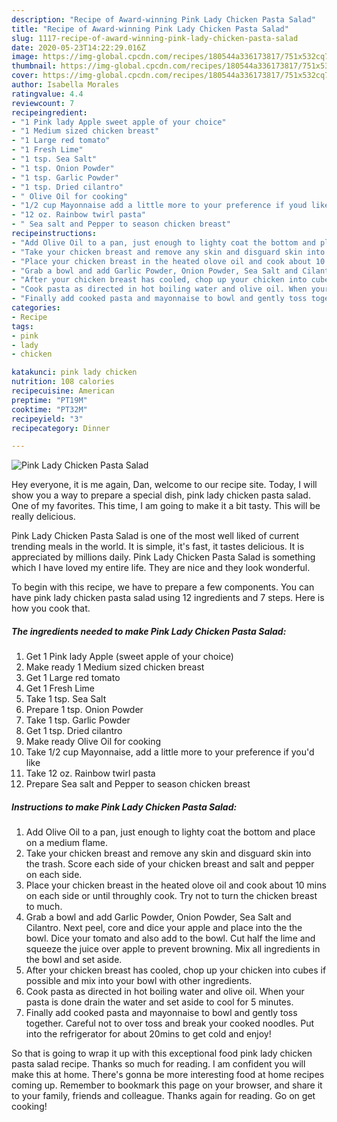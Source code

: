 ```yaml
---
description: "Recipe of Award-winning Pink Lady Chicken Pasta Salad"
title: "Recipe of Award-winning Pink Lady Chicken Pasta Salad"
slug: 1117-recipe-of-award-winning-pink-lady-chicken-pasta-salad
date: 2020-05-23T14:22:29.016Z
image: https://img-global.cpcdn.com/recipes/180544a336173817/751x532cq70/pink-lady-chicken-pasta-salad-recipe-main-photo.jpg
thumbnail: https://img-global.cpcdn.com/recipes/180544a336173817/751x532cq70/pink-lady-chicken-pasta-salad-recipe-main-photo.jpg
cover: https://img-global.cpcdn.com/recipes/180544a336173817/751x532cq70/pink-lady-chicken-pasta-salad-recipe-main-photo.jpg
author: Isabella Morales
ratingvalue: 4.4
reviewcount: 7
recipeingredient:
- "1 Pink lady Apple sweet apple of your choice"
- "1 Medium sized chicken breast"
- "1 Large red tomato"
- "1 Fresh Lime"
- "1 tsp. Sea Salt"
- "1 tsp. Onion Powder"
- "1 tsp. Garlic Powder"
- "1 tsp. Dried cilantro"
- " Olive Oil for cooking"
- "1/2 cup Mayonnaise add a little more to your preference if youd like"
- "12 oz. Rainbow twirl pasta"
- " Sea salt and Pepper to season chicken breast"
recipeinstructions:
- "Add Olive Oil to a pan, just enough to lighty coat the bottom and place on a medium flame."
- "Take your chicken breast and remove any skin and disguard skin into the trash. Score each side of your chicken breast and salt and pepper on each side."
- "Place your chicken breast in the heated olove oil and cook about 10 mins on each side or until throughly cook. Try not to turn the chicken breast to much."
- "Grab a bowl and add Garlic Powder, Onion Powder, Sea Salt and Cilantro. Next peel, core and dice your apple and place into the the bowl. Dice your tomato and also add to the bowl. Cut half the lime and squeeze the juice over apple to prevent browning. Mix all ingredients in the bowl and set aside."
- "After your chicken breast has cooled, chop up your chicken into cubes if possible and mix into your bowl with other ingredients."
- "Cook pasta as directed in hot boiling water and olive oil. When your pasta is done drain the water and set aside to cool for 5 minutes."
- "Finally add cooked pasta and mayonnaise to bowl and gently toss together. Careful not to over toss and break your cooked noodles. Put into the refrigerator for about 20mins to get cold and enjoy!"
categories:
- Recipe
tags:
- pink
- lady
- chicken

katakunci: pink lady chicken 
nutrition: 108 calories
recipecuisine: American
preptime: "PT19M"
cooktime: "PT32M"
recipeyield: "3"
recipecategory: Dinner

---
```



![Pink Lady Chicken Pasta Salad](https://img-global.cpcdn.com/recipes/180544a336173817/751x532cq70/pink-lady-chicken-pasta-salad-recipe-main-photo.jpg)

Hey everyone, it is me again, Dan, welcome to our recipe site. Today, I will show you a way to prepare a special dish, pink lady chicken pasta salad. One of my favorites. This time, I am going to make it a bit tasty. This will be really delicious.

Pink Lady Chicken Pasta Salad is one of the most well liked of current trending meals in the world. It is simple, it's fast, it tastes delicious. It is appreciated by millions daily. Pink Lady Chicken Pasta Salad is something which I have loved my entire life. They are nice and they look wonderful.




To begin with this recipe, we have to prepare a few components. You can have pink lady chicken pasta salad using 12 ingredients and 7 steps. Here is how you cook that.

<!--inarticleads1-->

##### The ingredients needed to make Pink Lady Chicken Pasta Salad:

1. Get 1 Pink lady Apple (sweet apple of your choice)
1. Make ready 1 Medium sized chicken breast
1. Get 1 Large red tomato
1. Get 1 Fresh Lime
1. Take 1 tsp. Sea Salt
1. Prepare 1 tsp. Onion Powder
1. Take 1 tsp. Garlic Powder
1. Get 1 tsp. Dried cilantro
1. Make ready  Olive Oil for cooking
1. Take 1/2 cup Mayonnaise, add a little more to your preference if you&#39;d like
1. Take 12 oz. Rainbow twirl pasta
1. Prepare  Sea salt and Pepper to season chicken breast




<!--inarticleads2-->

##### Instructions to make Pink Lady Chicken Pasta Salad:

1. Add Olive Oil to a pan, just enough to lighty coat the bottom and place on a medium flame.
1. Take your chicken breast and remove any skin and disguard skin into the trash. Score each side of your chicken breast and salt and pepper on each side.
1. Place your chicken breast in the heated olove oil and cook about 10 mins on each side or until throughly cook. Try not to turn the chicken breast to much.
1. Grab a bowl and add Garlic Powder, Onion Powder, Sea Salt and Cilantro. Next peel, core and dice your apple and place into the the bowl. Dice your tomato and also add to the bowl. Cut half the lime and squeeze the juice over apple to prevent browning. Mix all ingredients in the bowl and set aside.
1. After your chicken breast has cooled, chop up your chicken into cubes if possible and mix into your bowl with other ingredients.
1. Cook pasta as directed in hot boiling water and olive oil. When your pasta is done drain the water and set aside to cool for 5 minutes.
1. Finally add cooked pasta and mayonnaise to bowl and gently toss together. Careful not to over toss and break your cooked noodles. Put into the refrigerator for about 20mins to get cold and enjoy!




So that is going to wrap it up with this exceptional food pink lady chicken pasta salad recipe. Thanks so much for reading. I am confident you will make this at home. There's gonna be more interesting food at home recipes coming up. Remember to bookmark this page on your browser, and share it to your family, friends and colleague. Thanks again for reading. Go on get cooking!
